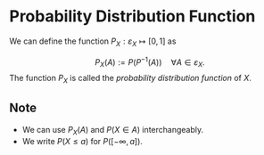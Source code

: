 # Probability Distribution Function

We can define the function $P_{X}:\varepsilon_{X} \mapsto [0, 1]$ as

$$
P_{X}(A) := P(P^{-1}(A)) \quad \forall A \in \varepsilon_{X}. 
$$
The function $P_{X}$ is called the *probability distribution function* of $X$.

## Note

- We can use $P_{X}(A)$ and $P(X \in A)$ interchangeably.
- We write $P(X \le a)$ for $P([-\infty, a])$.